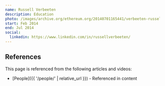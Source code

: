 ```yaml
---
name: Russell Verbeeten
description: Education
photo: /images/archive.org/ethereum.org/20140701165441/verbeeten-russell.jpg
start: Feb 2014
end: Jul 2014
social:
  linkedin: https://www.linkedin.com/in/russellverbeeten/
---
```


## References

This page is referenced from the following articles and videos:

- [People]({{ '/people/' | relative_url }}) - Referenced in content